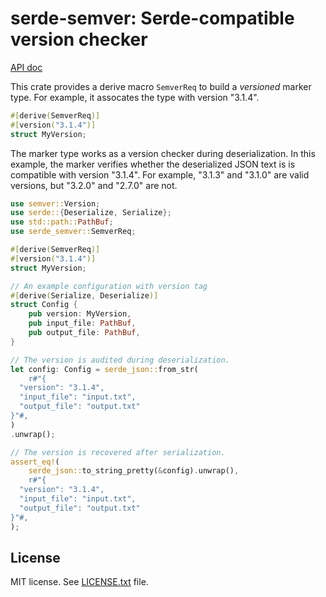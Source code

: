 # serde-semver: Serde-compatible version checker

[API doc](https://docs.rs/serde-semver/)

This crate provides a derive macro `SemverReq` to build a _versioned_ marker type.
For example, it assocates the type with version "3.1.4".

```rust
#[derive(SemverReq)]
#[version("3.1.4")]
struct MyVersion;
```
The marker type works as a version checker during deserialization. In this example, the marker verifies whether the deserialized JSON text is is compatible with version "3.1.4". For example, "3.1.3" and "3.1.0" are valid versions, but "3.2.0" and "2.7.0" are not.


```rust
use semver::Version;
use serde::{Deserialize, Serialize};
use std::path::PathBuf;
use serde_semver::SemverReq;

#[derive(SemverReq)]
#[version("3.1.4")]
struct MyVersion;

// An example configuration with version tag
#[derive(Serialize, Deserialize)]
struct Config {
    pub version: MyVersion,
    pub input_file: PathBuf,
    pub output_file: PathBuf,
}

// The version is audited during deserialization.
let config: Config = serde_json::from_str(
    r#"{
  "version": "3.1.4",
  "input_file": "input.txt",
  "output_file": "output.txt"
}"#,
)
.unwrap();

// The version is recovered after serialization.
assert_eq!(
    serde_json::to_string_pretty(&config).unwrap(),
    r#"{
  "version": "3.1.4",
  "input_file": "input.txt",
  "output_file": "output.txt"
}"#,
);
```

## License

MIT license. See [LICENSE.txt](LICENSE.txt) file.
